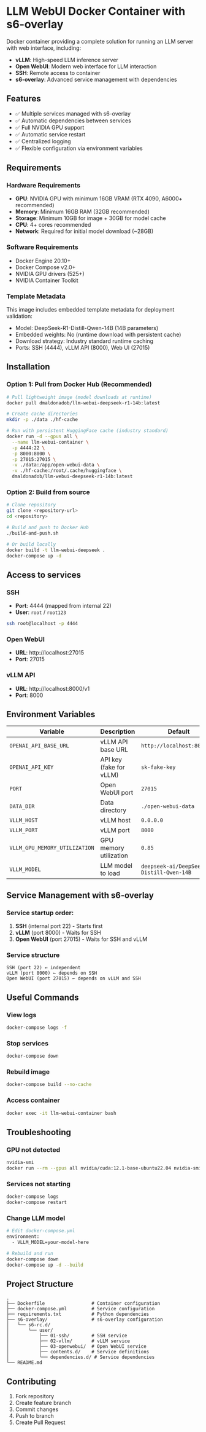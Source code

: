 # LLM WebUI Docker Container with s6-overlay

Docker container providing a complete solution for running an LLM server with web interface, including:

- **vLLM**: High-speed LLM inference server
- **Open WebUI**: Modern web interface for LLM interaction
- **SSH**: Remote access to container
- **s6-overlay**: Advanced service management with dependencies

## Features

- ✅ Multiple services managed with s6-overlay
- ✅ Automatic dependencies between services
- ✅ Full NVIDIA GPU support
- ✅ Automatic service restart
- ✅ Centralized logging
- ✅ Flexible configuration via environment variables

## Requirements

### Hardware Requirements
- **GPU**: NVIDIA GPU with minimum 16GB VRAM (RTX 4090, A6000+ recommended)
- **Memory**: Minimum 16GB RAM (32GB recommended)  
- **Storage**: Minimum 10GB for image + 30GB for model cache
- **CPU**: 4+ cores recommended
- **Network**: Required for initial model download (~28GB)

### Software Requirements
- Docker Engine 20.10+
- Docker Compose v2.0+
- NVIDIA GPU drivers (525+)
- NVIDIA Container Toolkit

### Template Metadata
This image includes embedded template metadata for deployment validation:
- Model: DeepSeek-R1-Distill-Qwen-14B (14B parameters)
- Embedded weights: No (runtime download with persistent cache)
- Download strategy: Industry standard runtime caching
- Ports: SSH (4444), vLLM API (8000), Web UI (27015)

## Installation

### Option 1: Pull from Docker Hub (Recommended)
```bash
# Pull lightweight image (model downloads at runtime)
docker pull dmaldonadob/llm-webui-deepseek-r1-14b:latest

# Create cache directories
mkdir -p ./data ./hf-cache

# Run with persistent HuggingFace cache (industry standard)
docker run -d --gpus all \
  --name llm-webui-container \
  -p 4444:22 \
  -p 8000:8000 \
  -p 27015:27015 \
  -v ./data:/app/open-webui-data \
  -v ./hf-cache:/root/.cache/huggingface \
  dmaldonadob/llm-webui-deepseek-r1-14b:latest
```

### Option 2: Build from source
```bash
# Clone repository
git clone <repository-url>
cd <repository>

# Build and push to Docker Hub
./build-and-push.sh

# Or build locally
docker build -t llm-webui-deepseek .
docker-compose up -d
```

## Access to services

### SSH
- **Port**: 4444 (mapped from internal 22)
- **User**: `root` / `root123`

```bash
ssh root@localhost -p 4444
```

### Open WebUI
- **URL**: http://localhost:27015
- **Port**: 27015

### vLLM API
- **URL**: http://localhost:8000/v1
- **Port**: 8000

## Environment Variables

| Variable | Description | Default |
|----------|-------------|---------|
| `OPENAI_API_BASE_URL` | vLLM API base URL | `http://localhost:8000/v1` |
| `OPENAI_API_KEY` | API key (fake for vLLM) | `sk-fake-key` |
| `PORT` | Open WebUI port | `27015` |
| `DATA_DIR` | Data directory | `./open-webui-data` |
| `VLLM_HOST` | vLLM host | `0.0.0.0` |
| `VLLM_PORT` | vLLM port | `8000` |
| `VLLM_GPU_MEMORY_UTILIZATION` | GPU memory utilization | `0.85` |
| `VLLM_MODEL` | LLM model to load | `deepseek-ai/DeepSeek-R1-Distill-Qwen-14B` |

## Service Management with s6-overlay

### Service startup order:
1. **SSH** (internal port 22) - Starts first
2. **vLLM** (port 8000) - Waits for SSH
3. **Open WebUI** (port 27015) - Waits for SSH and vLLM

### Service structure
```
SSH (port 22) ← independent
vLLM (port 8000) ← depends on SSH
Open WebUI (port 27015) ← depends on vLLM and SSH
```

## Useful Commands

### View logs
```bash
docker-compose logs -f
```

### Stop services
```bash
docker-compose down
```

### Rebuild image
```bash
docker-compose build --no-cache
```

### Access container
```bash
docker exec -it llm-webui-container bash
```

## Troubleshooting

### GPU not detected
```bash
nvidia-smi
docker run --rm --gpus all nvidia/cuda:12.1-base-ubuntu22.04 nvidia-smi
```

### Services not starting
```bash
docker-compose logs
docker-compose restart
```

### Change LLM model
```bash
# Edit docker-compose.yml
environment:
  - VLLM_MODEL=your-model-here

# Rebuild and run
docker-compose down
docker-compose up -d --build
```

## Project Structure

```
.
├── Dockerfile                 # Container configuration
├── docker-compose.yml         # Service configuration
├── requirements.txt           # Python dependencies
├── s6-overlay/                # s6-overlay configuration
│   └── s6-rc.d/
│       └── user/
│           ├── 01-ssh/        # SSH service
│           ├── 02-vllm/       # vLLM service
│           ├── 03-openwebui/  # Open WebUI service
│           ├── contents.d/    # Service definitions
│           └── dependencies.d/ # Service dependencies
└── README.md
```

## Contributing

1. Fork repository
2. Create feature branch
3. Commit changes
4. Push to branch
5. Create Pull Request 